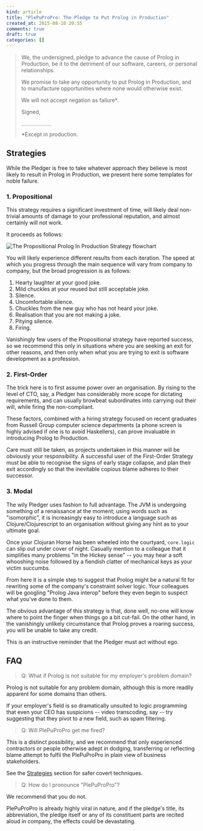 ```yaml
---
kind: article
title: "PlePuProPro: The Pledge to Put Prolog in Production"
created_at: 2015-08-10 20:55
comments: true
draft: true
categories: []
---
```


> We, the undersigned, pledge to advance the cause of Prolog in
> Production, be it to the detriment of our software, careers, or
> personal relationships.
> 
> We promise to take any opportunity to put Prolog in Production, and to
> manufacture opportunities where none would otherwise exist.
>
> We will not accept negation as failure\*.
> 
> Signed,
>
> `___________`
> 
> \*Except in production.

## Strategies

While the Pledger is free to take whatever approach they believe is most
likely to result in Prolog in Production, we present here some templates
for noble failure.

### 1. Propositional

This strategy requires a significant investment of time, will likely
deal non-trivial amounts of damage to your professional reputation, and
almost certainly will not work.

It proceeds as follows:

![The Propositional Prolog In Production Strategy
flowchart](/images/blog/016/propositional.png)

You will likely experience different results from each iteration. The
speed at which you progress through the main sequence will vary from
company to company, but the broad progression is as follows:

1. Hearty laughter at your good joke.
2. Mild chuckles at your reused but still acceptable joke.
3. Silence.
4. Uncomfortable silence.
5. Chuckles from the new guy who has not heard your joke.
6. Realisation that you are not making a joke.
7. Pitying silence.
8. Firing.

Vanishingly few users of the Propositional strategy have reported
success, so we recommend this only in situations where you are seeking
an exit for other reasons, and then only when what you are trying to
exit is software development as a profession.

### 2. First-Order

The trick here is to first assume power over an organisation. By rising
to the level of CTO, say, a Pledger has considerably more scope for
dictating requirements, and can usually browbeat subordinates into
carrying out their will, while firing the non-compliant.

These factors, combined with a hiring strategy focused on recent
graduates from Russell Group computer science departments (a phone
screen is highly advised if one is to avoid Haskellers), can prove
invaluable in introducing Prolog to Production.

Care must still be taken, as projects undertaken in this manner will be
obviously your responsibility. A successful user of the First-Order
Strategy must be able to recognise the signs of early stage collapse,
and plan their exit accordingly so that the inevitable copious blame
adheres to their successor.

### 3. Modal

The wily Pledger uses fashion to full advantage. The JVM is undergoing
something of a renaissance at the moment; using words such as
"isomorphic", it is increasingly easy to introduce a language such as
Clojure/Clojurescript to an organisation without giving any hint as to
your ultimate goal.

Once your Clojuran Horse has been wheeled into the courtyard,
`core.logic` can slip out under cover of night. Casually mention to a
colleague that it simplifies many problems "in the Hickey sense" -- you
may hear a soft whooshing noise followed by a fiendish clatter of
mechanical keys as your victim succumbs.

From here it is a simple step to suggest that Prolog might be a natural
fit for rewriting some of the company's constraint solver logic. Your
colleagues will be googling "Prolog Java interop" before they even
begin to suspect what you've done to them.

The obvious advantage of this strategy is that, done well, no-one will
know where to point the finger when things go a bit cut-fail. On the
other hand, in the vanishingly unlikely circumstance that Prolog proves
a roaring success, you will be unable to take any credit.

This is an instructive reminder that the Pledger must act without ego.

## FAQ

> Q: What if Prolog is not suitable for my employer's problem domain?

Prolog is not suitable for any problem domain, although this is more
readily apparent for some domains than others.

If your employer's field is so dramatically unsuited to logic
programming that even your CEO has suspicions -- video transcoding, say
-- try suggesting that they pivot to a new field, such as spam
filtering.

> Q: Will PlePuProPro get me fired?

This is a distinct possibility, and we recommend that only experienced
contractors or people otherwise adept in dodging, transferring or
reflecting blame attempt to fulfil the PlePuProPro in plain view of
business stakeholders.

See the [Strategies](#strategies) section for safer covert techniques.

> Q: How do I pronounce "PlePuProPro"?

We recommend that you do not.

PlePuProPro is already highly viral in nature, and if the pledge's
title, its abbreviation, the pledge itself or any of its constituent
parts are recited aloud in company, the effects could be devastating.
